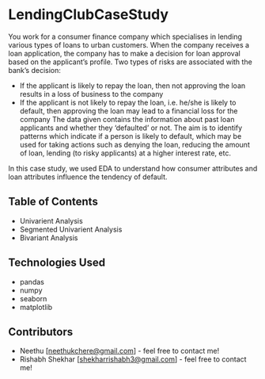 # LendingClubCaseStudy
You work for a consumer finance company which specialises in lending various types of loans to urban customers. When the company receives a loan application, the company has to make a decision for loan approval based on the applicant’s profile. Two types of risks are associated with the bank’s decision:

- If the applicant is likely to repay the loan, then not approving the loan results in a loss of business to the company
- If the applicant is not likely to repay the loan, i.e. he/she is likely to default, then approving the loan may lead to a financial loss for the company
The data given contains the information about past loan applicants and whether they ‘defaulted’ or not. The aim is to identify patterns which indicate if a person is likely to default, which may be used for taking actions such as denying the loan, reducing the amount of loan, lending (to risky applicants) at a higher interest rate, etc.

In this case study, we used EDA to understand how consumer attributes and loan attributes influence the tendency of default.


## Table of Contents
* Univarient Analysis
* Segmented Univarient Analysis
* Bivariant Analysis


## Technologies Used
- pandas
- numpy
- seaborn
- matplotlib

## Contributors
- Neethu [neethukchere@gmail.com] - feel free to contact me!
- Rishabh Shekhar [shekharrishabh3@gmail.com] - feel free to contact me!

